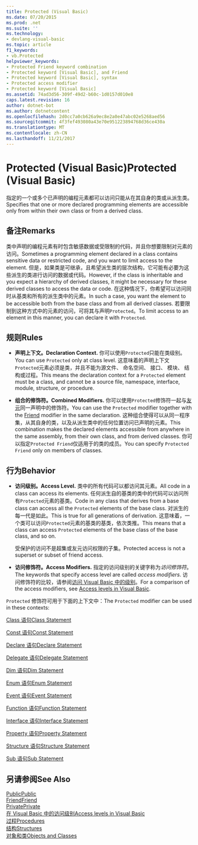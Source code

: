 ```yaml
---
title: Protected (Visual Basic)
ms.date: 07/20/2015
ms.prod: .net
ms.suite: ''
ms.technology:
- devlang-visual-basic
ms.topic: article
f1_keywords:
- vb.Protected
helpviewer_keywords:
- Protected Friend keyword combination
- Protected keyword [Visual Basic], and Friend
- Protected keyword [Visual Basic], syntax
- Protected access modifier
- Protected keyword [Visual Basic]
ms.assetid: 74ad3d56-309f-49d2-b60c-1d0157d010e8
caps.latest.revision: 16
author: dotnet-bot
ms.author: dotnetcontent
ms.openlocfilehash: 2d0cc7a0cb626a9ec8e2a0e47abc02e5268aed56
ms.sourcegitcommit: 4f3fef493080a43e70e951223894768d36ce430a
ms.translationtype: MT
ms.contentlocale: zh-CN
ms.lasthandoff: 11/21/2017
---
```

# <a name="protected-visual-basic"></a><span data-ttu-id="3aeff-102">Protected (Visual Basic)</span><span class="sxs-lookup"><span data-stu-id="3aeff-102">Protected (Visual Basic)</span></span>
<span data-ttu-id="3aeff-103">指定的一个或多个已声明的编程元素都可以访问只能从在其自身的类或从派生类。</span><span class="sxs-lookup"><span data-stu-id="3aeff-103">Specifies that one or more declared programming elements are accessible only from within their own class or from a derived class.</span></span>  
  
## <a name="remarks"></a><span data-ttu-id="3aeff-104">备注</span><span class="sxs-lookup"><span data-stu-id="3aeff-104">Remarks</span></span>  
 <span data-ttu-id="3aeff-105">类中声明的编程元素有时包含敏感数据或受限制的代码，并且你想要限制对元素的访问。</span><span class="sxs-lookup"><span data-stu-id="3aeff-105">Sometimes a programming element declared in a class contains sensitive data or restricted code, and you want to limit access to the element.</span></span> <span data-ttu-id="3aeff-106">但是，如果类是可继承，且希望派生类的层次结构，它可能有必要为这些派生的类进行访问的数据或代码。</span><span class="sxs-lookup"><span data-stu-id="3aeff-106">However, if the class is inheritable and you expect a hierarchy of derived classes, it might be necessary for these derived classes to access the data or code.</span></span> <span data-ttu-id="3aeff-107">在这种情况下，你希望可以访问同时从基类和所有的派生类中的元素。</span><span class="sxs-lookup"><span data-stu-id="3aeff-107">In such a case, you want the element to be accessible both from the base class and from all derived classes.</span></span> <span data-ttu-id="3aeff-108">若要限制到这种方式中的元素的访问，可将其与声明`Protected`。</span><span class="sxs-lookup"><span data-stu-id="3aeff-108">To limit access to an element in this manner, you can declare it with `Protected`.</span></span>  
  
## <a name="rules"></a><span data-ttu-id="3aeff-109">规则</span><span class="sxs-lookup"><span data-stu-id="3aeff-109">Rules</span></span>  
  
-   <span data-ttu-id="3aeff-110">**声明上下文。**</span><span class="sxs-lookup"><span data-stu-id="3aeff-110">**Declaration Context.**</span></span> <span data-ttu-id="3aeff-111">你可以使用`Protected`只能在类级别。</span><span class="sxs-lookup"><span data-stu-id="3aeff-111">You can use `Protected` only at class level.</span></span> <span data-ttu-id="3aeff-112">这意味着的声明上下文`Protected`元素必须是类，并且不能为源文件、 命名空间、 接口、 模块、 结构或过程。</span><span class="sxs-lookup"><span data-stu-id="3aeff-112">This means the declaration context for a `Protected` element must be a class, and cannot be a source file, namespace, interface, module, structure, or procedure.</span></span>  
  
-   <span data-ttu-id="3aeff-113">**组合的修饰符。**</span><span class="sxs-lookup"><span data-stu-id="3aeff-113">**Combined Modifiers.**</span></span> <span data-ttu-id="3aeff-114">你可以使用`Protected`修饰符一起与[友元](../../../visual-basic/language-reference/modifiers/friend.md)同一声明中的修饰符。</span><span class="sxs-lookup"><span data-stu-id="3aeff-114">You can use the `Protected` modifier together with the [Friend](../../../visual-basic/language-reference/modifiers/friend.md) modifier in the same declaration.</span></span> <span data-ttu-id="3aeff-115">这种组合使得可以从同一程序集，从其自身的类，以及从派生类中的任何位置访问已声明的元素。</span><span class="sxs-lookup"><span data-stu-id="3aeff-115">This combination makes the declared elements accessible from anywhere in the same assembly, from their own class, and from derived classes.</span></span> <span data-ttu-id="3aeff-116">你可以指定`Protected Friend`仅适用于的类的成员。</span><span class="sxs-lookup"><span data-stu-id="3aeff-116">You can specify `Protected Friend` only on members of classes.</span></span>  
  
## <a name="behavior"></a><span data-ttu-id="3aeff-117">行为</span><span class="sxs-lookup"><span data-stu-id="3aeff-117">Behavior</span></span>  
  
-   <span data-ttu-id="3aeff-118">**访问级别。**</span><span class="sxs-lookup"><span data-stu-id="3aeff-118">**Access Level.**</span></span> <span data-ttu-id="3aeff-119">类中的所有代码可以都访问其元素。</span><span class="sxs-lookup"><span data-stu-id="3aeff-119">All code in a class can access its elements.</span></span> <span data-ttu-id="3aeff-120">任何派生自的基类的类中的代码可以访问所有`Protected`元素的基类。</span><span class="sxs-lookup"><span data-stu-id="3aeff-120">Code in any class that derives from a base class can access all the `Protected` elements of the base class.</span></span> <span data-ttu-id="3aeff-121">对派生的每一代是如此。</span><span class="sxs-lookup"><span data-stu-id="3aeff-121">This is true for all generations of derivation.</span></span> <span data-ttu-id="3aeff-122">这意味着，一个类可以访问`Protected`元素的基类的基类，依次类推。</span><span class="sxs-lookup"><span data-stu-id="3aeff-122">This means that a class can access `Protected` elements of the base class of the base class, and so on.</span></span>  
  
     <span data-ttu-id="3aeff-123">受保护的访问不是超集或友元访问权限的子集。</span><span class="sxs-lookup"><span data-stu-id="3aeff-123">Protected access is not a superset or subset of friend access.</span></span>  
  
-   <span data-ttu-id="3aeff-124">**访问修饰符。**</span><span class="sxs-lookup"><span data-stu-id="3aeff-124">**Access Modifiers.**</span></span> <span data-ttu-id="3aeff-125">指定的访问级别的关键字称为*访问修饰符*。</span><span class="sxs-lookup"><span data-stu-id="3aeff-125">The keywords that specify access level are called *access modifiers*.</span></span> <span data-ttu-id="3aeff-126">访问修饰符的比较，请参阅[访问 Visual Basic 中的级别](../../../visual-basic/programming-guide/language-features/declared-elements/access-levels.md)。</span><span class="sxs-lookup"><span data-stu-id="3aeff-126">For a comparison of the access modifiers, see [Access levels in Visual Basic](../../../visual-basic/programming-guide/language-features/declared-elements/access-levels.md).</span></span>  
  
 <span data-ttu-id="3aeff-127">`Protected` 修饰符可用于下面的上下文中：</span><span class="sxs-lookup"><span data-stu-id="3aeff-127">The `Protected` modifier can be used in these contexts:</span></span>  
  
 [<span data-ttu-id="3aeff-128">Class 语句</span><span class="sxs-lookup"><span data-stu-id="3aeff-128">Class Statement</span></span>](../../../visual-basic/language-reference/statements/class-statement.md)  
  
 [<span data-ttu-id="3aeff-129">Const 语句</span><span class="sxs-lookup"><span data-stu-id="3aeff-129">Const Statement</span></span>](../../../visual-basic/language-reference/statements/const-statement.md)  
  
 [<span data-ttu-id="3aeff-130">Declare 语句</span><span class="sxs-lookup"><span data-stu-id="3aeff-130">Declare Statement</span></span>](../../../visual-basic/language-reference/statements/declare-statement.md)  
  
 [<span data-ttu-id="3aeff-131">Delegate 语句</span><span class="sxs-lookup"><span data-stu-id="3aeff-131">Delegate Statement</span></span>](../../../visual-basic/language-reference/statements/delegate-statement.md)  
  
 [<span data-ttu-id="3aeff-132">Dim 语句</span><span class="sxs-lookup"><span data-stu-id="3aeff-132">Dim Statement</span></span>](../../../visual-basic/language-reference/statements/dim-statement.md)  
  
 [<span data-ttu-id="3aeff-133">Enum 语句</span><span class="sxs-lookup"><span data-stu-id="3aeff-133">Enum Statement</span></span>](../../../visual-basic/language-reference/statements/enum-statement.md)  
  
 [<span data-ttu-id="3aeff-134">Event 语句</span><span class="sxs-lookup"><span data-stu-id="3aeff-134">Event Statement</span></span>](../../../visual-basic/language-reference/statements/event-statement.md)  
  
 [<span data-ttu-id="3aeff-135">Function 语句</span><span class="sxs-lookup"><span data-stu-id="3aeff-135">Function Statement</span></span>](../../../visual-basic/language-reference/statements/function-statement.md)  
  
 [<span data-ttu-id="3aeff-136">Interface 语句</span><span class="sxs-lookup"><span data-stu-id="3aeff-136">Interface Statement</span></span>](../../../visual-basic/language-reference/statements/interface-statement.md)  
  
 [<span data-ttu-id="3aeff-137">Property 语句</span><span class="sxs-lookup"><span data-stu-id="3aeff-137">Property Statement</span></span>](../../../visual-basic/language-reference/statements/property-statement.md)  
  
 [<span data-ttu-id="3aeff-138">Structure 语句</span><span class="sxs-lookup"><span data-stu-id="3aeff-138">Structure Statement</span></span>](../../../visual-basic/language-reference/statements/structure-statement.md)  
  
 [<span data-ttu-id="3aeff-139">Sub 语句</span><span class="sxs-lookup"><span data-stu-id="3aeff-139">Sub Statement</span></span>](../../../visual-basic/language-reference/statements/sub-statement.md)  
  
## <a name="see-also"></a><span data-ttu-id="3aeff-140">另请参阅</span><span class="sxs-lookup"><span data-stu-id="3aeff-140">See Also</span></span>  
 [<span data-ttu-id="3aeff-141">Public</span><span class="sxs-lookup"><span data-stu-id="3aeff-141">Public</span></span>](../../../visual-basic/language-reference/modifiers/public.md)  
 [<span data-ttu-id="3aeff-142">Friend</span><span class="sxs-lookup"><span data-stu-id="3aeff-142">Friend</span></span>](../../../visual-basic/language-reference/modifiers/friend.md)  
 [<span data-ttu-id="3aeff-143">Private</span><span class="sxs-lookup"><span data-stu-id="3aeff-143">Private</span></span>](../../../visual-basic/language-reference/modifiers/private.md)  
 [<span data-ttu-id="3aeff-144">在 Visual Basic 中的访问级别</span><span class="sxs-lookup"><span data-stu-id="3aeff-144">Access levels in Visual Basic</span></span>](../../../visual-basic/programming-guide/language-features/declared-elements/access-levels.md)  
 [<span data-ttu-id="3aeff-145">过程</span><span class="sxs-lookup"><span data-stu-id="3aeff-145">Procedures</span></span>](../../../visual-basic/programming-guide/language-features/procedures/index.md)  
 [<span data-ttu-id="3aeff-146">结构</span><span class="sxs-lookup"><span data-stu-id="3aeff-146">Structures</span></span>](../../../visual-basic/programming-guide/language-features/data-types/structures.md)  
 [<span data-ttu-id="3aeff-147">对象和类</span><span class="sxs-lookup"><span data-stu-id="3aeff-147">Objects and Classes</span></span>](../../../visual-basic/programming-guide/language-features/objects-and-classes/index.md)
